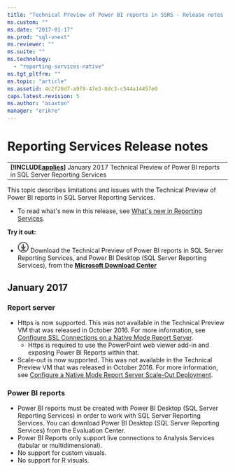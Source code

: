 ```yaml
---
title: "Technical Preview of Power BI reports in SSRS - Release notes | Microsoft Docs"
ms.custom: ""
ms.date: "2017-01-17"
ms.prod: "sql-vnext"
ms.reviewer: ""
ms.suite: ""
ms.technology: 
  - "reporting-services-native"
ms.tgt_pltfrm: ""
ms.topic: "article"
ms.assetid: 4c2f20d7-a9f9-47e3-8dc3-c544a14457e0
caps.latest.revision: 5
ms.author: "asaxton"
manager: "erikre"
---
```

# Reporting Services Release notes
 ||  
|-|  
|**[!INCLUDE[applies](../a9retired/includes/applies-md.md)]**  January 2017 Technical Preview of Power BI reports in SQL Server Reporting Services|

This topic describes limitations and issues with the Technical Preview of Power BI reports in SQL Server Reporting Services.

- To read what's new in this release, see [What's new in Reporting Services](../reporting-services/what-s-new-in-sql-server-reporting-services-ssrs.md).

 **Try it out:**    
   -   [![Download from Microsoft Download center](../a9notintoc/media/download.png)](https://go.microsoft.com/fwlink/?linkid=839351)  Download the Technical Preview of Power BI reports in SQL Server Reporting Services, and Power BI Desktop (SQL Server Reporting Services), from the **[Microsoft Download Center](https://go.microsoft.com/fwlink/?linkid=839351)**


## January  2017

### Report server

- Https is now supported. This was not available in the Technical Preview VM that was released in October 2016. For more information, see [Configure SSL Connections on a Native Mode Report Server](../reporting-services/security/configure-ssl-connections-on-a-native-mode-report-server.md).
   - Https is required to use the PowerPoint web viewer add-in and exposing Power BI Reports within that.
- Scale-out is now supported. This was not available in the Technical Preview VM that was released in October 2016. For more information, see [Configure a Native Mode Report Server Scale-Out Deployment](../reporting-services/install/windows/b30d0308-4d9b-4f85-9f83-dece4dcb2775.md).

### Power BI reports

- Power BI reports must be created with Power BI Desktop (SQL Server Reporting Services) in order to work with SQL Server Reporting Services. You can download Power BI Desktop (SQL Server Reporting Services) from the Evaluation Center.
- Power BI Reports only support live connections to Analysis Services (tabular or multidimensional).
- No support for custom visuals.
- No support for R visuals.
